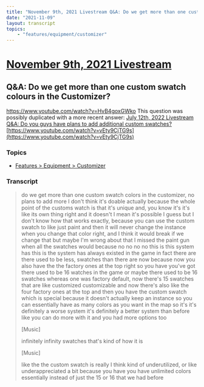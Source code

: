 ```yaml
---
title: "November 9th, 2021 Livestream Q&A: Do we get more than one custom swatch colours in the Customizer?"
date: "2021-11-09"
layout: transcript
topics:
    - "features/equipment/customizer"
---
```

# [November 9th, 2021 Livestream](../2021-11-09.md)
## Q&A: Do we get more than one custom swatch colours in the Customizer?
https://www.youtube.com/watch?v=HvB4goxGWko
This question was possibly duplicated with a more recent answer: [July 12th, 2022 Livestream Q&A: Do you guys have plans to add additional custom swatches?](./yt-vEty9CjTG9s.md) [https://www.youtube.com/watch?v=vEty9CjTG9s](https://www.youtube.com/watch?v=vEty9CjTG9s)


### Topics
* [Features > Equipment > Customizer](../topics/features/equipment/customizer.md)

### Transcript

> do we get more than one custom swatch colors in the customizer, no plans to add more I don't think it's doable actually because the whole point of the customs watch is that it's unique and, you know it's it's like its own thing right and it doesn't I mean it's possible I guess but I don't know how that works exactly, because you can use the custom swatch to like just paint and then it will never change the instance when you change that color right, and I think it would break if we change that but maybe I'm wrong about that I missed the paint gun when all the swatches would because no no no no this is this system has this is the system has always existed in the game in fact there are there used to be less, swatches than there are now because now you also have the the factory ones at the top right so you have you've got there used to be 16 watches in the game or maybe there used to be 16 swatches whereas one was factory default, now there's 15 swatches that are like customized customizable and now there's also like the four factory ones at the top and then you have the custom swatch which is special because it doesn't actually keep an instance so you can essentially have as many colors as you want in the map so it's it's definitely a worse system it's definitely a better system than before like you can do more with it and you had more options too
>
> [Music]
>
> infinitely infinity swatches that's kind of how it is
>
> [Music]
>
> like the the custom swatch is really I think kind of underutilized, or like underappreciated a bit because you have you have unlimited colors essentially instead of just the 15 or 16 that we had before
